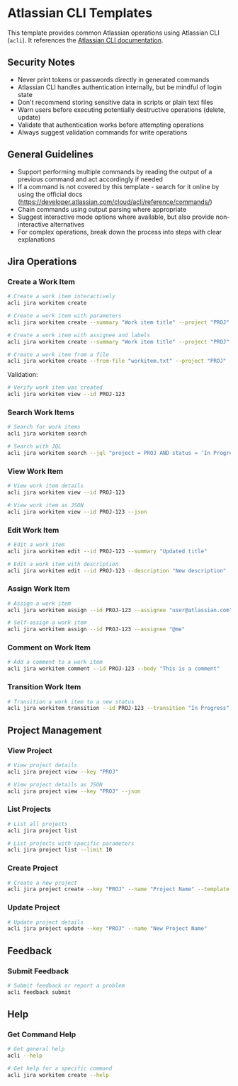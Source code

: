 # Atlassian CLI Templates

This template provides common Atlassian operations using Atlassian CLI (`acli`). It references the [Atlassian CLI documentation](https://developer.atlassian.com/cloud/acli/reference/commands/).

## Security Notes

- Never print tokens or passwords directly in generated commands
- Atlassian CLI handles authentication internally, but be mindful of login state
- Don't recommend storing sensitive data in scripts or plain text files
- Warn users before executing potentially destructive operations (delete, update)
- Validate that authentication works before attempting operations
- Always suggest validation commands for write operations

## General Guidelines

- Support performing multiple commands by reading the output of a previous command and act accordingly if needed
- If a command is not covered by this template - search for it online by using the official docs (https://developer.atlassian.com/cloud/acli/reference/commands/)
- Chain commands using output parsing where appropriate
- Suggest interactive mode options where available, but also provide non-interactive alternatives
- For complex operations, break down the process into steps with clear explanations

## Jira Operations

### Create a Work Item

```bash
# Create a work item interactively
acli jira workitem create

# Create a work item with parameters
acli jira workitem create --summary "Work item title" --project "PROJ" --type "Task"

# Create a work item with assignee and labels
acli jira workitem create --summary "Work item title" --project "PROJ" --type "Bug" --assignee "user@atlassian.com" --label "bug,urgent"

# Create a work item from a file
acli jira workitem create --from-file "workitem.txt" --project "PROJ" --type "Bug"
```

Validation:
```bash
# Verify work item was created
acli jira workitem view --id PROJ-123
```

### Search Work Items

```bash
# Search for work items
acli jira workitem search

# Search with JQL
acli jira workitem search --jql "project = PROJ AND status = 'In Progress'"
```

### View Work Item

```bash
# View work item details
acli jira workitem view --id PROJ-123

# View work item as JSON
acli jira workitem view --id PROJ-123 --json
```

### Edit Work Item

```bash
# Edit a work item
acli jira workitem edit --id PROJ-123 --summary "Updated title"

# Edit a work item with description
acli jira workitem edit --id PROJ-123 --description "New description"
```

### Assign Work Item

```bash
# Assign a work item
acli jira workitem assign --id PROJ-123 --assignee "user@atlassian.com"

# Self-assign a work item
acli jira workitem assign --id PROJ-123 --assignee "@me"
```

### Comment on Work Item

```bash
# Add a comment to a work item
acli jira workitem comment --id PROJ-123 --body "This is a comment"
```

### Transition Work Item

```bash
# Transition a work item to a new status
acli jira workitem transition --id PROJ-123 --transition "In Progress"
```

## Project Management

### View Project

```bash
# View project details
acli jira project view --key "PROJ"

# View project details as JSON
acli jira project view --key "PROJ" --json
```

### List Projects

```bash
# List all projects
acli jira project list

# List projects with specific parameters
acli jira project list --limit 10
```

### Create Project

```bash
# Create a new project
acli jira project create --key "PROJ" --name "Project Name" --template "scrum"
```

### Update Project

```bash
# Update project details
acli jira project update --key "PROJ" --name "New Project Name"
```

## Feedback

### Submit Feedback

```bash
# Submit feedback or report a problem
acli feedback submit
```

## Help

### Get Command Help

```bash
# Get general help
acli --help

# Get help for a specific command
acli jira workitem create --help
``` 